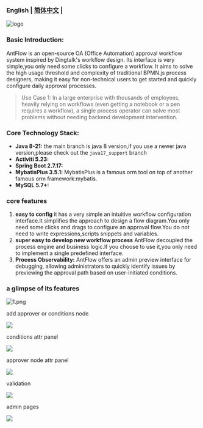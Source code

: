 ### English | [简体中文](./README.zh_CN.md) |
![logo](./doc/images/logo.png)
### Basic Introduction:

AntFlow is an open-source OA (Office Automation) approval workflow system inspired by Dingtalk's workflow design. Its interface is very simple,you only need some clicks to configure a workflow. It aims to solve the high usage threshold and complexity of traditional BPMN.js process designers, making it easy for non-technical users to get started and quickly configure daily approval processes.

> Use Case 1: In a large enterprise with thousands of employees, heavily relying on workflows (even getting a notebook or a pen requires a workflow), a single process operator can solve most problems without needing backend development intervention.



### Core Technology Stack:

* **Java 8-21:** the main branch is java 8 version,if you use a newer java version,please check out the `java17_support` branch
* **Activiti 5.23:**
* **Spring Boot 2.7.17:**
* **MybatisPlus 3.5.1:** MybatisPlus is a famous orm tool on top of another famous orm framework:mybatis.
* **MySQL 5.7+:**

### core features

1. **easy to config** it has a very simple an intuitive workflow configuration interface.It simplifies the approach to design a flow diagram.You only need some clicks and drags to configure an approval flow.You do not need to write expressions,scripts snippets and variables.
2. **super easy to develop new workflow process** AntFlow decoupled the process engine and business logic.If you choose to use it,you only need to implement a single predefined interface.
3. **Process Observability:** AntFlow offers an admin preview interface for debugging, allowing administrators to quickly identify issues by previewing the approval path based on user-initiated conditions.

### a glimpse of its features

![1.png](./doc/images/1.png)

add approver or conditions node

![](./doc/images/4.png)

conditions attr panel

![](./doc/images/2.png)

approver node attr panel

![](./doc/images/搜狗截图20240818082058.png)

validation

![](./doc/images/3.png)

admin pages

![](./doc/images/QQ20240818-082212.png)